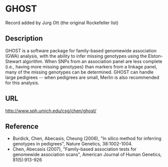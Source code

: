 # GHOST
Record added by Jurg Ott (the original Rockefeller list)

## Description
GHOST is a software package for family-based genomewide association (GWA) analysis, with the ability to infer missing genotypes using the Elston-Stewart algorithm. When SNPs from an association panel are less complete (i.e., having more missing genotypes) than markers from a linkage panel, many of the missing genotypes can be determined. GHOST can handle large pedigrees -- when pedigrees are small, Merlin is also recommended for this analysis.

## URL
http://www.sph.umich.edu/csg/chen/ghost/

## Reference
* Burdick, Chen, Abecasis, Cheung (2006), "In silico method for inferring genotypes in pedigrees", Nature Genetics, 38:1002-1004.
* Chen, Abecasis (2007), "Family-based association tests for genomewide association scans", American Journal of Human Genetics, 81(5):913-926